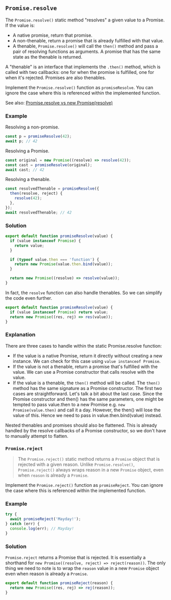 

## `Promise.resolve`
The `Promise.resolve()` static method "resolves" a given value to a Promise. If the value is:

- A native promise, return that promise.
- A non-thenable, return a promise that is already fulfilled with that value.
- A thenable, `Promise.resolve()` will call the `then()` method and pass a pair of resolving functions as arguments. A promise that has the same state as the thenable is returned.

A "thenable" is an interface that implements the `.then()` method, which is called with two callbacks: one for when the promise is fulfilled, one for when it's rejected. Promises are also thenables.

Implement the `Promise.resolve()` function as `promiseResolve`. You can ignore the case where this is referenced within the implemented function.

See also: [Promise.resolve vs new Promise(resolve)](https://stackoverflow.com/a/26711782)
### Example
Resolving a non-promise.
```js
const p = promiseResolve(42);
await p; // 42
```

Resolving a Promise.
```js
const original = new Promise((resolve) => resolve(42));
const cast = promiseResolve(original);
await cast; // 42
```

Resolving a thenable.
```js
const resolvedThenable = promiseResolve({
  then(resolve, reject) {
    resolve(42);
  },
});
await resolvedThenable; // 42
```

### Solution
```js
export default function promiseResolve(value) {
  if (value instanceof Promise) {
    return value;
  }

  if (typeof value.then === 'function') {
    return new Promise(value.then.bind(value));
  }

  return new Promise((resolve) => resolve(value));
}
```

In fact, the `resolve` function can also handle thenables. So we can simplify the code even further.


```js
export default function promiseResolve(value) {
  if (value instanceof Promise) return value;
  return new Promise((res, rej) => res(value));
}
```

### Explanation

There are three cases to handle within the static Promise.resolve function:

- If the value is a native Promise, return it directly without creating a new instance. We can check for this case using `value instanceof Promise`.
- If the value is not a thenable, return a promise that's fulfilled with the value. We can use a Promise constructor that calls resolve with the value.
- If the value is a thenable, the `then()` method will be called. The `then()` method has the same signature as a Promise constructor.
The first two cases are straightforward. Let's talk a bit about the last case. Since the Promise constructor and then() has the same parameters, one might be tempted to pass value.then to a new Promise e.g. `new Promise(value.then)` and call it a day. However, the then() will lose the value of this. Hence we need to pass in value.then.bind(value) instead.

Nested thenables and promises should also be flattened. This is already handled by the resolve callbacks of a Promise constructor, so we don't have to manually attempt to flatten.


### `Promise.reject`
> The `Promise.reject()` static method returns a `Promise` object that is rejected with a given reason.
Unlike `Promise.resolve()`, `Promise.reject()` always wraps reason in a new `Promise` object, even when `reason` is already a `Promise`.

Implement the `Promise.reject()` function as `promiseReject`. You can ignore the case where this is referenced within the implemented function.

### Example
```js
try {
  await promiseReject('Mayday!');
} catch (err) {
  console.log(err); // Mayday!
}
```

### Solution
`Promise.reject` returns a Promise that is rejected. It is essentially a shorthand for `new Promise((resolve, reject) => reject(reason))`.
The only thing we need to note is to wrap the `reason` value in a new `Promise` object even when reason is already a `Promise`.
```js
export default function promiseReject(reason) {
  return new Promise((res, rej) => rej(reason));
}
```

